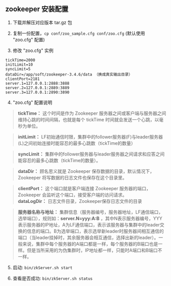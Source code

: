## zookeeper 安装配置

1. 下载并解压对应版本 tar.gz 包

2. 复制一份配置，`cp conf/zoo_sample.cfg conf/zoo.cfg` (默认使用 "zoo.cfg" 配置)

3. 修改 "zoo.cfg" 实例
```
tickTime=2000
initLimit=10
syncLimit=5
dataDir=/app/soft/zookeeper-3.4.6/data （换成真实输出目录）
clientPort=2181
server.1=127.0.0.1:2888:3888
server.2=127.0.0.1:2889:3889
server.3=127.0.0.1:2890:3890
```

4. "zoo.cfg" 配置说明
> **tickTime：** 这个时间是作为 Zookeeper 服务器之间或客户端与服务器之间维持心跳的时间间隔，也就是每个 tickTime 时间就会发送一个心跳，以毫秒为单位。

> **initLimit：** LF初始通信时限，集群中的follower服务器(F)与leader服务器(L)之间初始连接时能容忍的最多心跳数（tickTime的数量）

> **syncLimit：** 集群中的follower服务器与leader服务器之间请求和应答之间能容忍的最多心跳数（tickTime的数量）。

> **dataDir：** 顾名思义就是 Zookeeper 保存数据的目录，默认情况下，Zookeeper 将写数据的日志文件也保存在这个目录里。

> **clientPort：** 这个端口就是客户端连接 Zookeeper 服务器的端口，Zookeeper 会监听这个端口，接受客户端的访问请求。　　　
> **dataLogDir：** 日志文件目录，Zookeeper保存日志文件的目录

> **服务器名称与地址：** 集群信息（服务器编号，服务器地址，LF通信端口，选举端口），规则如：**server.N=yyy:A:B** ，其中N表示服务器编号，YYY表示服务器的IP地址，A为LF通信端口，表示该服务器与集群中的leader交换的信息的端口。B为选举端口，表示选举新leader时服务器间相互通信的端口（当leader挂掉时，其余服务器会相互通信，选择出新的leader）。一般来说，集群中每个服务器的A端口都是一样，每个服务器的B端口也是一样。但是当所采用的为伪集群时，IP地址都一样，只能时A端口和B端口不一样。

5. 启动: `bin/zkServer.sh start`

6. 查看是否成功: `bin/zkServer.sh status`